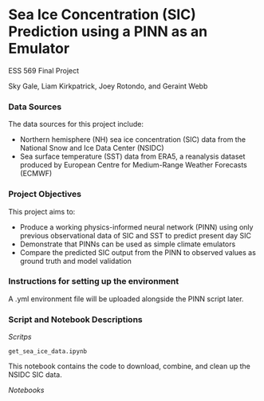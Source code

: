# Sea Ice Concentration (SIC) Prediction using a PINN as an Emulator

ESS 569 Final Project

Sky Gale, Liam Kirkpatrick, Joey Rotondo, and Geraint Webb

### Data Sources
The data sources for this project include:
* Northern hemisphere (NH) sea ice concentration (SIC) data from the National Snow and Ice Data Center (NSIDC)
* Sea surface temperature (SST) data from ERA5, a reanalysis dataset produced by European Centre for Medium-Range Weather Forecasts (ECMWF)

### Project Objectives
This project aims to:
* Produce a working physics-informed neural network (PINN) using only previous observational data of SIC and SST to predict present day SIC
* Demonstrate that PINNs can be used as simple climate emulators
* Compare the predicted SIC output from the PINN to observed values as ground truth and model validation

### Instructions for setting up the environment
A .yml environment file will be uploaded alongside the PINN script later.

### Script and Notebook Descriptions
_Scritps_

`get_sea_ice_data.ipynb`

This notebook contains the code to download, combine, and clean up the NSIDC SIC data.

_Notebooks_
